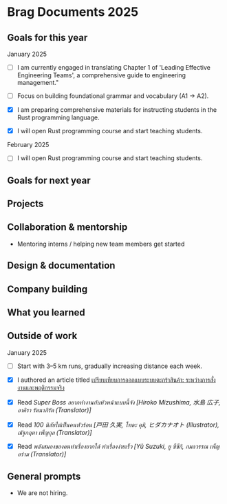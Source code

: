 # Brag Documents 2025

## Goals for this year

[comment]: # (* List the major goals here!)

January 2025

* [ ] I am currently engaged in translating Chapter 1 of 'Leading Effective Engineering Teams', a comprehensive guide to engineering management."

* [ ] Focus on building foundational grammar and vocabulary (A1 → A2).

* [x] I am preparing comprehensive materials for instructing students in the Rust programming language.

* [x] I will open Rust programming course and start teaching students.

February 2025

* [ ] I will open Rust programming course and start teaching students.

## Goals for next year

[comment]: # (* If it's getting towards the end of the year, maybe start writing down what might be the goals for next year.)

## Projects

## Collaboration & mentorship

* Mentoring interns / helping new team members get started

## Design & documentation

## Company building

## What you learned

## Outside of work

January 2025

* [ ] Start with 3–5 km runs, gradually increasing distance each week.

* [x] I authored an article titled [เปรียบเทียบการออกแบบระบบตะกร้าสินค้า: ระหว่างการสั่งงานและพฤติกรรมจริง](https://medium.com/odds-team/เปรียบเทียบการออกแบบระบบตะกร้าสินค้า-ระหว่างการสั่งงานและพฤติกรรมจริง-fd7f46d97725)

* [x] Read _Super Boss อยากทำงานกับหัวหน้าแบบนี้จัง [Hiroko Mizushima, 水島 広子, อาคิรา รัตนาภิรัต (Translator)]_

* [x] Read _100 นิสัยไม่เป็นคนหัวร้อน [戸田 久実, โทดะ คุมิ, ヒダカナオト (Illustrator), ณัฐกฤตา เพ็ญกุล (Translator)]_

* [x] Read _พลังสมองของคนทำเรื่องยากได้ ทำเรื่องง่ายเร็ว [Yū Suzuki, ยู ซึซึกิ, กมลวรรณ เพ็ญอร่าม (Translator)]_

## General prompts

* We are not hiring.
